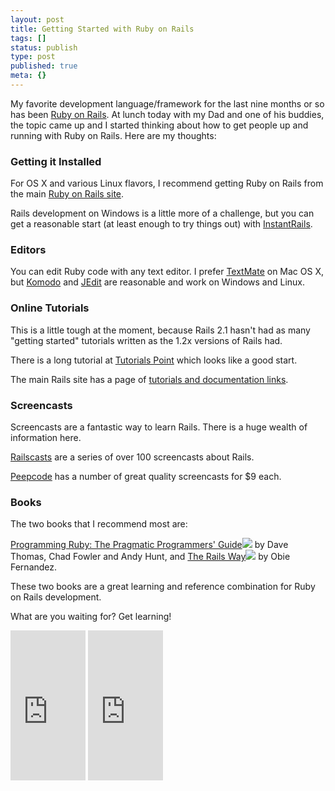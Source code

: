 ```yaml
---
layout: post
title: Getting Started with Ruby on Rails
tags: []
status: publish
type: post
published: true
meta: {}
---
```

My favorite development language/framework for the last nine months or so has been [Ruby on Rails](http://rubyonrails.org/).  At lunch today with my Dad and one of his buddies, the topic came up and I started thinking about how to get people up and running with Ruby on Rails.  Here are my thoughts:

### Getting it Installed

For OS X and various Linux flavors, I recommend getting Ruby on Rails from the main [Ruby on Rails site](http://www.rubyonrails.org/down).

Rails development on Windows is a little more of a challenge, but you can get a reasonable start (at least enough to try things out) with [InstantRails](http://instantrails.rubyforge.org/).

### Editors

You can edit Ruby code with any text editor.  I prefer [TextMate](http://macromates.com/) on Mac OS X, but [Komodo](http://www.activestate.com/Products/komodo_ide/index.mhtml) and [JEdit](http://www.jedit.org/) are reasonable and work on Windows and Linux.

### Online Tutorials

This is a little tough at the moment, because Rails 2.1 hasn't had as many "getting started" tutorials written as the 1.2x versions of Rails had.

There is a long tutorial at [Tutorials Point](http://www.tutorialspoint.com/ruby-on-rails-2.1/index.htm) which looks like a good start.

The main Rails site has a page of [tutorials and documentation links](http://www.rubyonrails.org/docs).

### Screencasts

Screencasts are a fantastic way to learn Rails.  There is a huge wealth of information here.

[Railscasts](http://railscasts.com) are a series of over 100 screencasts about Rails.

[Peepcode](http://peepcode.com/) has a number of great quality screencasts for $9 each.

### Books

The two books that I recommend most are:

[Programming Ruby: The Pragmatic Programmers' Guide](http://www.amazon.com/gp/redirect.html?ie=UTF8&location=http%3A%2F%2Fwww.amazon.com%2FProgramming-Ruby-Pragmatic-Programmers-Second%2Fdp%2F0974514055%3Fie%3DUTF8%26s%3Dbooks%26qid%3D1213750192%26sr%3D1-1&tag=comahill-20&linkCode=ur2&camp=1789&creative=9325)![](http://www.assoc-amazon.com/e/ir?t=comahill-20&amp;l=ur2&amp;o=1) by Dave Thomas, Chad Fowler and Andy Hunt,  and [The Rails Way](http://www.amazon.com/gp/redirect.html?ie=UTF8&location=http%3A%2F%2Fwww.amazon.com%2FRails-Way-Addison-Wesley-Professional-Ruby%2Fdp%2F0321445619%3Fie%3DUTF8%26s%3Dbooks%26qid%3D1213750036%26sr%3D8-1&tag=comahill-20&linkCode=ur2&camp=1789&creative=9325)![](http://www.assoc-amazon.com/e/ir?t=comahill-20&amp;l=ur2&amp;o=1) by Obie Fernandez.

These two books are a great learning and reference combination for Ruby on Rails development.

What are you waiting for?  Get learning!

<iframe src="http://rcm.amazon.com/e/cm?t=comahill-20&o=1&p=8&l=as1&asins=0974514055&fc1=000000&IS2=1&lt1=_blank&lc1=0000FF&bc1=000000&bg1=FFFFFF&f=ifr" style="width:120px;height:240px;" scrolling="no" marginwidth="0" marginheight="0" frameborder="0"></iframe> <iframe src="http://rcm.amazon.com/e/cm?t=comahill-20&o=1&p=8&l=as1&asins=0321445619&fc1=000000&IS2=1&lt1=_blank&lc1=0000FF&bc1=000000&bg1=FFFFFF&f=ifr" style="width:120px;height:240px;" scrolling="no" marginwidth="0" marginheight="0" frameborder="0"></iframe>

